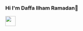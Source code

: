 ### Hi I'm Daffa Ilham Ramadan👋

[<img height="32" width="32" src="https://cdn.jsdelivr.net/npm/simple-icons@v6/icons/simpleicons.svg" />](https://github.com/daffailhamramadan/daffailhamramadan)
